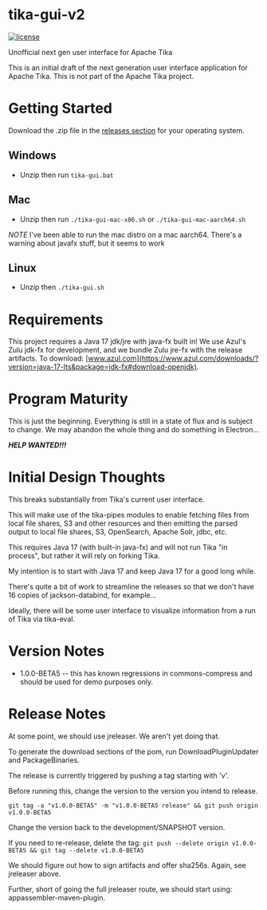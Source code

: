 # tika-gui-v2

[![license](https://img.shields.io/github/license/apache/tika.svg?maxAge=2592000)](http://www.apache.org/licenses/LICENSE-2.0)

Unofficial next gen user interface for Apache Tika

This is an initial draft of the next generation user interface application for Apache Tika.
This is not part of the Apache Tika project.

# Getting Started
Download the .zip file in the [releases section](https://github.com/tballison/tika-gui-v2/releases) for your operating system.

## Windows
 * Unzip then run `tika-gui.bat`

## Mac
 * Unzip then run `./tika-gui-mac-x86.sh` or `./tika-gui-mac-aarch64.sh`

*NOTE* I've been able to run the mac distro on a mac aarch64.  There's a warning about javafx stuff, but it seems to work

## Linux
 * Unzip then `./tika-gui.sh`

# Requirements
This project requires a Java 17 jdk/jre with java-fx built in! We use Azul's Zulu jdk-fx for development, and we bundle Zulu jre-fx with the release artifacts.  To download: [www.azul.com](https://www.azul.com/downloads/?version=java-17-lts&package=jdk-fx#download-openjdk).

# Program Maturity
This is just the beginning. Everything is still in a state of flux and is subject to change. We may abandon
the whole thing and do something in Electron...

***HELP WANTED!!!***

# Initial Design Thoughts
This breaks substantially from Tika's current user interface.

This will make use of the tika-pipes modules to enable fetching files from 
local file shares, S3 and other resources and then emitting the parsed output
to local file shares, S3, OpenSearch, Apache Solr, jdbc, etc.

This requires Java 17 (with built-in java-fx) and will not run Tika "in process", but rather 
it will rely on forking Tika. 

My intention is to start with Java 17 and keep Java 17 for a good long while. 

There's quite a bit of work to streamline the releases so that we don't have 16 copies of
jackson-databind, for example...

Ideally, there will be some user interface to visualize information from
a run of Tika via tika-eval.

# Version Notes

* 1.0.0-BETA5 -- this has known regressions in commons-compress and should be used for demo purposes only.

# Release Notes
At some point, we should use jreleaser.  We aren't yet doing that.

To generate the download sections of the pom, run DownloadPluginUpdater and PackageBinaries.

The release is currently triggered by pushing a tag starting with 'v'.

Before running this, change the version to the version you intend to release.

```git tag -a "v1.0.0-BETA5" -m "v1.0.0-BETA5 release" && git push origin v1.0.0-BETA5```

Change the version back to the development/SNAPSHOT version.

If you need to re-release, delete the tag:
```git push --delete origin v1.0.0-BETA5 && git tag --delete v1.0.0-BETA5```

We should figure out how to sign artifacts and offer sha256s.  Again, see jreleaser above.

Further, short of going the full jreleaser route, we should start using: appassembler-maven-plugin.

